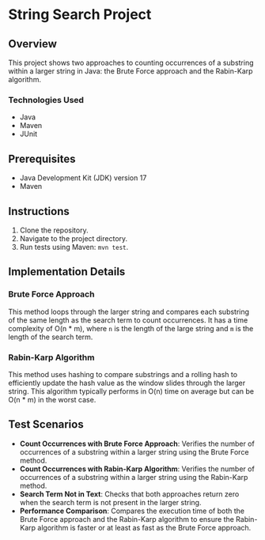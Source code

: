 # String Search Project

## Overview
This project shows two approaches to counting occurrences of a substring within a larger string in Java: the Brute Force approach and the Rabin-Karp algorithm. 

### Technologies Used
- Java
- Maven
- JUnit

## Prerequisites
- Java Development Kit (JDK) version 17
- Maven

## Instructions
1. Clone the repository.
2. Navigate to the project directory.
3. Run tests using Maven: `mvn test`.

## Implementation Details

### Brute Force Approach
This method loops through the larger string and compares each substring of the same length as the search term to count occurrences.
It has a time complexity of O(n * m), where `n` is the length of the large string and `m` is the length of the search term.

### Rabin-Karp Algorithm
This method uses hashing to compare substrings and a rolling hash to efficiently update the hash value as the window slides through the larger string.
This algorithm typically performs in O(n) time on average but can be O(n * m) in the worst case.

## Test Scenarios
- **Count Occurrences with Brute Force Approach**: Verifies the number of occurrences of a substring within a larger string using the Brute Force method.
- **Count Occurrences with Rabin-Karp Algorithm**: Verifies the number of occurrences of a substring within a larger string using the Rabin-Karp method.
- **Search Term Not in Text**: Checks that both approaches return zero when the search term is not present in the larger string.
- **Performance Comparison**: Compares the execution time of both the Brute Force approach and the Rabin-Karp algorithm to ensure the Rabin-Karp algorithm is faster or at least as fast as the Brute Force approach.

